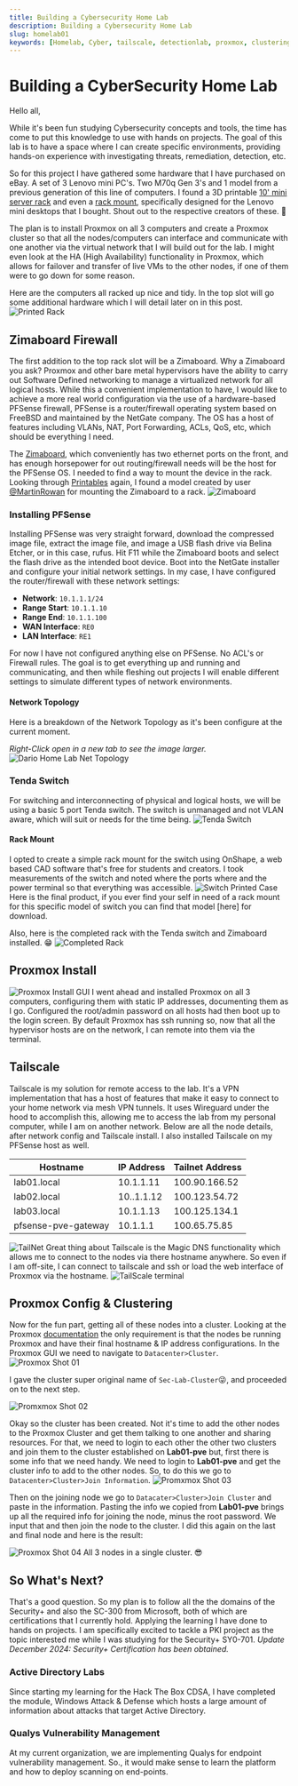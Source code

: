 ```yaml
---
title: Building a Cybersecurity Home Lab
description: Building a Cybersecurity Home Lab
slug: homelab01
keywords: [Homelab, Cyber, tailscale, detectionlab, proxmox, clustering]
---
```


# Building a CyberSecurity Home Lab

Hello all, 

While it's been fun studying Cybersecurity concepts and tools, the time has come to put this knowledge to use with hands on projects. The goal of this lab is to have a space where I can create specific environments, providing hands-on experience with investigating threats, remediation, detection, etc.

So for this project I have gathered some hardware that I have purchased on eBay. A set of 3 Lenovo mini PC's. Two M70q Gen 3's and 1 model from a previous generation of this line of computers. I found a 3D printable [10' mini server rack](https://www.printables.com/model/427461-10-inch-server-rack) and even a [rack mount](https://www.printables.com/model/202118-lenovo-tiny-10-inch-rack-mount), specifically designed for the Lenovo mini desktops that I bought. Shout out to the respective creators of these. 👏

The plan is to install Proxmox on all 3 computers and create a Proxmox cluster so that all the nodes/computers can interface and communicate with one another via the virtual network that I will build out for the lab. I might even look at the HA (High Availability) functionality in Proxmox, which allows for failover and transfer of live VMs to the other nodes, if one of them were to go down for some reason.

Here are the computers all racked up nice and tidy. In the top slot will go some additional hardware which I will detail later on in this post.
![Printed Rack](img/5743927c9d55dea7cbdeda8da0ae65ce.png)

## Zimaboard Firewall

The first addition to the top rack slot will be a Zimaboard. Why a Zimaboard you ask? Proxmox and other bare metal hypervisors have the ability to carry out Software Defined networking to manage a virtualized network for all logical hosts. While this a convenient implementation to have, I would like to achieve a more real world configuration via the use of a hardware-based PFSense firewall, PFSense is a router/firewall operating system based on FreeBSD and maintained by the NetGate company. The OS has a host of features including VLANs, NAT, Port Forwarding, ACLs, QoS, etc, which should be everything I need. 

The [Zimaboard](https://shop.zimaboard.com/), which conveniently has two ethernet ports on the front, and has enough horsepower for out routing/firewall needs will be the host for the PFSense OS. I needed to find a way to mount the device in the rack. Looking through [Printables](https://printables.com/) again, I found a model created by user [@MartinRowan](https://www.printables.com/@MartinRowan) for mounting the Zimaboard to a rack.
![Zimaboard](img/0f1f76e45137478b33953db01ec116b6.png)

### Installing PFSense

Installing PFSense was very straight forward, download the compressed image file, extract the image file, and image a USB flash drive via Belina Etcher, or in this case, rufus. Hit F11 while the Zimaboard boots and select the flash drive as the intended boot device. Boot into the NetGate installer and configure your initial network settings. In my case, I have configured the router/firewall with these network settings:

- **Network**: `10.1.1.1/24`
- **Range Start**: `10.1.1.10`
- **Range End**: `10.1.1.100`
- **WAN Interface**: `RE0`
- **LAN Interface**: `RE1`

For now I have not configured anything else on PFSense. No ACL's or Firewall rules. The goal is to get everything up and running and communicating, and then while fleshing out projects I will enable different settings to simulate different types of network environments.

#### Network Topology

Here is a breakdown of the Network Topology as it's been configure at the current moment.

*Right-Click open in a new tab to see the image larger.*
![Dario Home Lab Net Topology](img/DC-HomeLabNetworkTopology.svg)
  
### Tenda Switch
  
For switching and interconnecting of physical and logical hosts, we will be using a basic 5 port Tenda switch. The switch is unmanaged and not VLAN aware, which will suit or needs for the time being. 
![Tenda Switch](img/b7f31a49332ceaa1e7549989ef179f9a.png)
  
#### Rack Mount
  
I opted to create a simple rack mount for the switch using OnShape, a web based CAD software that's free for students and creators. I took measurements of the switch and noted where the ports where and the power terminal so that everything was accessible.
![Switch Printed Case](img/9d2865053f9d04ad739499f735d3a595.png)
Here is the final product, if you ever find your self in need of a rack mount for this specific model of switch you can find that model [here] for download.

Also, here is the completed rack with the Tenda switch and Zimaboard installed. 😁
![Completed Rack](img/cb6ae6e085d2a8f9bcaa4f99f5222dd6.png)

## Proxmox Install

![Proxmox Install GUI](img/5629a04db95d04845337d0b233d9243f.png)
I went ahead and installed Proxmox on all 3 computers, configuring them with static IP addresses, documenting them as I go. Configured the root/admin password on all hosts had then boot up to the login screen. By default Proxmox has ssh running so, now that all the hypervisor hosts are on the network, I can remote into them via the terminal.

## Tailscale

Tailscale is my solution for remote access to the lab. It's a VPN implementation that has a host of features that make it easy to connect to your home network via mesh VPN tunnels. It uses Wireguard under the hood to accomplish this, allowing me to access the lab from my personal computer, while I am on another network. Below are all the node details, after network config and Tailscale install. I also installed Tailscale on my PFSense host as well.  

| Hostname            | IP Address | Tailnet Address |
| ------------------- | ---------- | --------------- |
| lab01.local         | 10.1.1.11  | 100.90.166.52   |
| lab02.local         | 10..1.1.12 | 100.123.54.72   |
| lab03.local         | 10.1.1.13  | 100.125.134.1   |
| pfsense-pve-gateway | 10.1.1.1   | 100.65.75.85    |

![TailNet](img/e8de7edd57167875b2fbb04b08fadd5a.png)
Great thing about Tailscale is the Magic DNS functionality which allows me to connect to the nodes via there hostname anywhere. So even if I am off-site, I can connect to tailscale and ssh or load the web interface of Proxmox via the hostname.
![TailScale terminal](img/aee446c7cd8914aec6aca94545b87ce8.png)

## Proxmox Config & Clustering

Now for the fun part, getting all of these nodes into a cluster. Looking at the Proxmox [documentation](https://pve.proxmox.com/pve-docs/pve-admin-guide.html#chapter_pvecm) the only requirement is that the nodes be running Proxmox and have their final hostname & IP address configurations. In the Proxmox GUI we need to navigate to `Datacenter>Cluster`.
![Proxmox Shot 01](img/64a20bad6babb4785713d4ee1c65d349.png)

I gave the cluster super original name of `Sec-Lab-Cluster`😜, and proceeded on to the next step.

![Promxmox Shot 02](img/58a5f5a094c107c012ec9308ddfb46fc.png)

Okay so the cluster has been created. Not it's time to add the other nodes to the Proxmox Cluster and get them talking to one another and sharing resources. For that, we need to login to each other the other two clusters and join them to the cluster established on **Lab01-pve** but, first there is some info that we need handy. We need to login to **Lab01-pve** and get the cluster info to add to the other nodes. So, to do this we go to `Datacenter>Cluster>Join Information`.
![Promxmox Shot 03](img/195f3e190385fd59007cef7e1ac2bee6.png)

Then on the joining node we go to `Datacater>Cluster>Join Cluster` and paste in the information. Pasting the info we copied from **Lab01-pve** brings up all the required info for joining the node, minus the root password. We input that and then join the node to the cluster. I did this again on the last and final node and here is the result:

![Proxmox Shot 04](img/53852baf5ef6b7bff47e744e1b37bae5.png)
All 3 nodes in a single cluster. 😎

## So What's Next?

That's a good question. So my plan is to follow all the the domains of the Security+ and also the SC-300 from Microsoft, both of which are certifications that I currently hold. Applying the learning I have done to hands on projects. I am specifically excited to tackle a PKI project as the topic interested me while I was studying for the Security+ SY0-701. *Update December 2024: Security+ Certification has been obtained.*

### Active Directory Labs

Since starting my learning for the Hack The Box CDSA, I have completed the module, Windows Attack & Defense which hosts a large amount of information about attacks that target Active Directory.

### Qualys Vulnerability Management

At my current organization, we are implementing Qualys for endpoint vulnerability management. So., it would make sense to learn the platform and how to deploy scanning on end-points.
